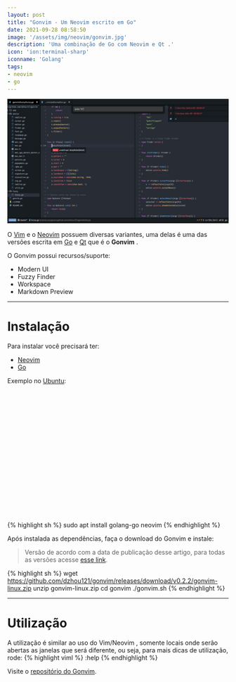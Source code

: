 ```yaml
---
layout: post
title: "Gonvim - Um Neovim escrito em Go"
date: 2021-09-28 08:58:50
image: '/assets/img/neovim/gonvim.jpg'
description: 'Uma combinação de Go com Neovim e Qt .'
icon: 'ion:terminal-sharp'
iconname: 'Golang'
tags:
- neovim
- go
---
```


![Gonvim - Um Neovim escrito em Go](/assets/img/neovim/gonvim.jpg)

O [Vim](https://terminalroot.com.br/vim) e o [Neovim](https://terminalroot.com.br/tags#neovim) possuem diversas variantes, uma delas é uma das versões escrita em [Go](https://terminalroot.com.br/tags#go) e [Qt](https://terminalroot.com.br/cpp#qt) que é o **Gonvim** .

O Gonvim possui recursos/suporte:
+ Modern UI
+ Fuzzy Finder
+ Workspace
+ Markdown Preview

---

# Instalação
Para instalar você precisará ter:
+ [Neovim](https://terminalroot.com.br/tags#neovim)
+ [Go](https://terminalroot.com.br/tags#go)

Exemplo no [Ubuntu](https://cse.google.com.br/cse/publicurl?cx=004473188612396442360:qs2ekmnkweq&q=ubuntu):


<!-- QUADRADO -->
<script async src="//pagead2.googlesyndication.com/pagead/js/adsbygoogle.js"></script>
<ins class="adsbygoogle"
style="display:inline-block;width:336px;height:280px"
data-ad-client="ca-pub-2838251107855362"
data-ad-slot="5351066970"></ins>
<script>
(adsbygoogle = window.adsbygoogle || []).push({});
</script>

{% highlight sh %}
sudo apt install golang-go neovim
{% endhighlight %}

Após instalada as dependências, faça o download do Gonvim e instale:
> Versão de acordo com a data de publicação desse artigo, para todas as versões acesse [esse link](https://github.com/dzhou121/gonvim/releases/).

{% highlight sh %}
wget https://github.com/dzhou121/gonvim/releases/download/v0.2.2/gonvim-linux.zip
unzip gonvim-linux.zip
cd gonvim
./gonvim.sh
{% endhighlight %}

---

# Utilização
A utilização é similar ao uso do Vim/Neovim , somente locais onde serão abertas as janelas que será diferente, ou seja, para mais dicas de utilização, rode:
{% highlight viml %}
:help
{% endhighlight %}

Visite o [repositório do Gonvim](https://github.com/dzhou121/gonvim).








